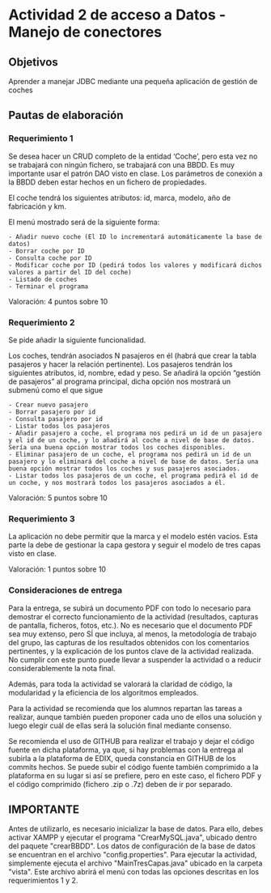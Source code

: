 # Actividad 2 de acceso a Datos - Manejo de conectores

## Objetivos

Aprender a manejar JDBC mediante una pequeña aplicación de gestión de coches

## Pautas de elaboración

### Requerimiento 1

Se desea hacer un CRUD completo de la entidad ‘Coche’, pero esta vez no se trabajará con ningún fichero, se trabajará con una BBDD. Es muy importante usar el patrón DAO visto en clase. Los parámetros de conexión a la BBDD deben estar hechos en un fichero de propiedades.

El coche tendrá los siguientes atributos: id, marca, modelo, año de fabricación y km.

El menú mostrado será de la siguiente forma:

    - Añadir nuevo coche (El ID lo incrementará automáticamente la base de datos)
    - Borrar coche por ID
    - Consulta coche por ID
    - Modificar coche por ID (pedirá todos los valores y modificará dichos valores a partir del ID del coche)
    - Listado de coches
    - Terminar el programa

Valoración: 4 puntos sobre 10

### Requerimiento 2

Se pide añadir la siguiente funcionalidad.

Los coches, tendrán asociados N pasajeros en él (habrá que crear la tabla pasajeros y hacer la relación pertinente). Los pasajeros tendrán los siguientes atributos, id, nombre, edad y peso. Se añadirá la opción “gestión de pasajeros” al programa principal, dicha opción nos mostrará un submenú como el que sigue

    - Crear nuevo pasajero
    - Borrar pasajero por id
    - Consulta pasajero por id
    - Listar todos los pasajeros
    - Añadir pasajero a coche, el programa nos pedirá un id de un pasajero y el id de un coche, y lo añadirá al coche a nivel de base de datos. Sería una buena opción mostrar todos los coches disponibles.
    - Eliminar pasajero de un coche, el programa nos pedirá un id de un pasajero y lo eliminará del coche a nivel de base de datos. Sería una buena opción mostrar todos los coches y sus pasajeros asociados.
    - Listar todos los pasajeros de un coche, el programa pedirá el id de un coche, y nos mostrará todos los pasajeros asociados a él.

Valoración: 5 puntos sobre 10

### Requerimiento 3

La aplicación no debe permitir que la marca y el modelo estén vacíos. Esta parte la debe de gestionar la capa gestora y seguir el modelo de tres capas visto en clase.

Valoración: 1 puntos sobre 10

### Consideraciones de entrega

Para la entrega, se subirá un documento PDF con todo lo necesario para demostrar el correcto funcionamiento de la actividad (resultados, capturas de pantalla, ficheros, fotos, etc.). No es necesario que el documento PDF sea muy extenso, pero SÍ que incluya, al menos, la metodología de trabajo del grupo, las capturas de los resultados obtenidos con los comentarios pertinentes, y la explicación de los puntos clave de la actividad realizada. No cumplir con este punto puede llevar a suspender la actividad o a reducir considerablemente la nota final.

Además, para toda la actividad se valorará la claridad de código, la modularidad y la eficiencia de los algoritmos empleados.

Para la actividad se recomienda que los alumnos repartan las tareas a realizar, aunque también pueden proponer cada uno de ellos una solución y luego elegir cuál de ellas será la solución final mediante consenso.

Se recomienda el uso de GITHUB para realizar el trabajo y dejar el código fuente en dicha plataforma, ya que, si hay problemas con la entrega al subirla a la plataforma de EDIX, queda constancia en GITHUB de los commits hechos. Se puede subir el código fuente también comprimido a la plataforma en su lugar si así se prefiere, pero en este caso, el fichero PDF y el código comprimido (fichero .zip o .7z) deben de ir por separado.

## IMPORTANTE
Antes de utilizarlo, es necesario inicializar la base de datos. Para ello, debes activar XAMPP y ejecutar el programa "CrearMySQL.java", ubicado dentro del paquete "crearBBDD".
Los datos de configuración de la base de datos se encuentran en el archivo "config.properties".
Para ejecutar la actividad, simplemente ejecuta el archivo "MainTresCapas.java" ubicado en la carpeta "vista". Este archivo abrirá el menú con todas las opciones descritas en los requerimientos 1 y 2.

